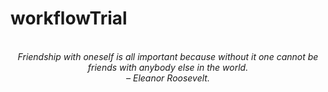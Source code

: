# workflowTrial
<!-- QUOTE:START -->
<p align="center"><br><i>Friendship with oneself is all important because without it one cannot be friends with anybody else in the world.</i><br><i>– Eleanor Roosevelt.</i><br></p>
<!-- QUOTE:END -->


